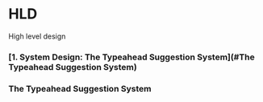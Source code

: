 # HLD
High level design

### [1. System Design: The Typeahead Suggestion System](#The Typeahead Suggestion System)



### The Typeahead Suggestion System

